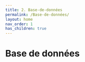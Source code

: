```yaml
---
title: 2. Base-de-données
permalink: /Base-de-données/
layout: home
nav_order: 1
has_children: true
---
```


# Base de données